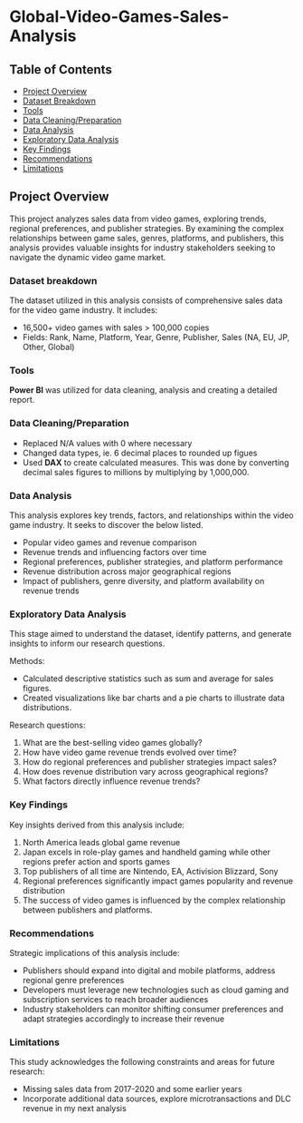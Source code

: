 # Global-Video-Games-Sales-Analysis

## Table of Contents

- [Project Overview](#project-overview)
- [Dataset Breakdown](dataset-breakdown)
- [Tools](tools)
- [Data Cleaning/Preparation](data-cleaning/preparation)
- [Data Analysis](data-analysis)
- [Exploratory Data Analysis](exploratory-data-analysis)
- [Key Findings](key-findings)
- [Recommendations](recommendations)
- [Limitations](limitations)


## Project Overview

This project analyzes sales data from video games, exploring trends, regional preferences, and publisher strategies. By examining the complex relationships between game sales, genres, platforms, and publishers, this analysis provides valuable insights for industry stakeholders seeking to navigate the dynamic video game market.

### Dataset breakdown

The dataset utilized in this analysis consists of comprehensive sales data for the video game industry. It includes:
- 16,500+ video games with sales > 100,000 copies
- Fields: Rank, Name, Platform, Year, Genre, Publisher, Sales (NA, EU, JP, Other, Global)

### Tools

**Power BI** was utilized for data cleaning, analysis and creating a detailed report.

### Data Cleaning/Preparation

- Replaced N/A values with 0 where necessary
- Changed data types, ie. 6 decimal places to rounded up figues
- Used **DAX** to create calculated measures. This was done by converting decimal sales figures to millions by multiplying by 1,000,000.
  

### Data Analysis

This analysis explores key trends, factors, and relationships within the video game industry. It seeks to discover the below listed.
- Popular video games and revenue comparison
- Revenue trends and influencing factors over time
- Regional preferences, publisher strategies, and platform performance
- Revenue distribution across major geographical regions
- Impact of publishers, genre diversity, and platform availability on revenue trends

### Exploratory Data Analysis

This stage aimed to understand the dataset, identify patterns, and generate insights to inform our research questions.

Methods:
- Calculated descriptive statistics such as sum and average for sales figures.
- Created visualizations like bar charts and a pie  charts to illustrate data distributions.

Research questions:
1. What are the best-selling video games globally?
2. How have video game revenue trends evolved over time?
3. How do regional preferences and publisher strategies impact sales?
4. How does revenue distribution vary across geographical regions?
5. What factors directly influence revenue trends?


### Key Findings

Key insights derived from this analysis include:
1. North America leads global game revenue
2. Japan excels in role-play games and handheld gaming while other regions prefer action and sports games
3. Top publishers of all time are Nintendo, EA, Activision Blizzard, Sony
4. Regional preferences significantly impact games popularity and revenue distribution
5. The success of video games is influenced by the complex relationship between publishers and platforms.
   

### Recommendations

Strategic implications of this analysis include:
- Publishers should expand into digital and mobile platforms, address regional genre preferences
- Developers must leverage new technologies such as cloud gaming and subscription services to reach broader audiences
- Industry stakeholders can monitor shifting consumer preferences and adapt strategies accordingly to increase their revenue

### Limitations

This study acknowledges the following constraints and areas for future research:
- Missing sales data from 2017-2020 and some earlier years
- Incorporate additional data sources, explore microtransactions and DLC revenue in my next analysis
